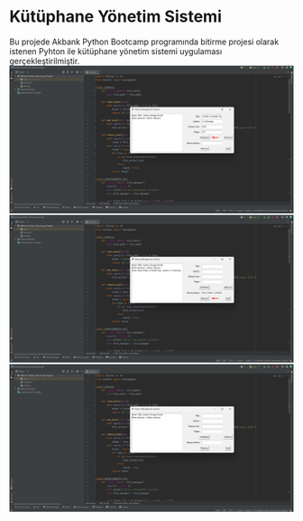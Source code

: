 # Kütüphane Yönetim Sistemi
<!-- Açıklama -->
Bu projede Akbank Python Bootcamp programında bitirme projesi olarak istenen Pyhton ile kütüphane yönetim sistemi uygulaması gerçekleştirilmiştir.
![Uygulama](images/1.png)
![Uygulama](images/2.png)
![Uygulama](images/3.png)
